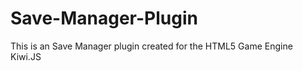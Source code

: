 Save-Manager-Plugin
===================

This is an Save Manager plugin created for the HTML5 Game Engine Kiwi.JS 
